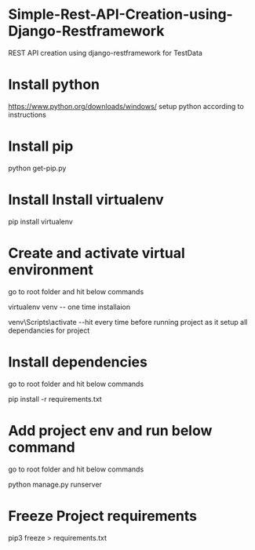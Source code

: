 # Simple-Rest-API-Creation-using-Django-Restframework
REST API creation using django-restframework for TestData 


# Install python

https://www.python.org/downloads/windows/
setup python according to instructions

# Install pip
python get-pip.py

# Install Install virtualenv
pip install virtualenv

# Create and activate virtual environment
go to root folder and hit below commands

virtualenv venv -- one time installaion

venv\Scripts\activate --hit every time before running project as it setup all dependancies for project

# Install dependencies 
go to root folder and hit below commands

pip install -r requirements.txt 

# Add project env and run below command
go to root folder and hit below commands

python manage.py runserver

# Freeze Project requirements

pip3 freeze > requirements.txt

